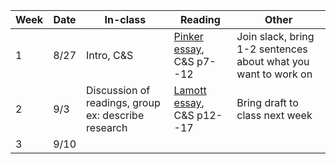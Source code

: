 | Week | Date | In-class | Reading | Other |
| --- | --- | --- | --- | --- |
| 1  | 8/27 | Intro, C&S | [Pinker essay](../6110-papers/pinker.pdf), C&S p7--12 | Join slack, bring 1-2 sentences about what you want to work on |
| 2 | 9/3 | Discussion of readings, group ex: describe research | [Lamott essay](../6110-papers/lamott.pdf), C&S p12--17 | Bring draft to class next week |
| 3 | 9/10 | | |



